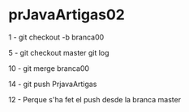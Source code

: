 # prJavaArtigas02

1 - git checkout -b branca00

5 -  git checkout master 
     git log
     
10 - git merge branca00

14 - git push PrjavaArtigas

12 - Perque s'ha fet el push desde la branca master
